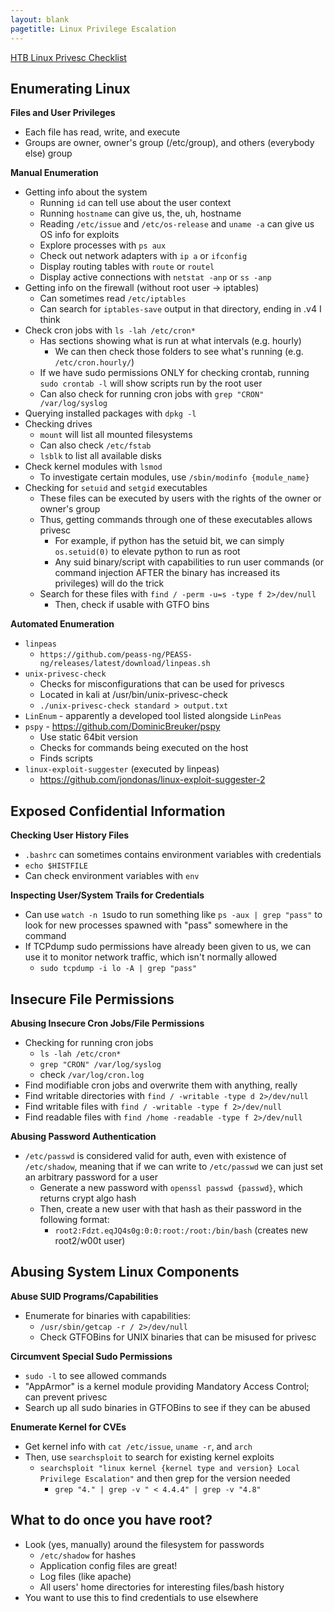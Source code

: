 ```yaml
---
layout: blank
pagetitle: Linux Privilege Escalation
---
```


[HTB Linux Privesc Checklist](https://khaelkugler.com/pdf/Linux_Privilege_Escalation_Module_Cheat_Sheet.pdf)
## Enumerating Linux

**Files and User Privileges**
- Each file has read, write, and execute
- Groups are owner, owner's group (/etc/group), and others (everybody else) group

**Manual Enumeration**
- Getting info about the system
	- Running `id` can tell use about the user context
	- Running `hostname` can give us, the, uh, hostname
	- Reading `/etc/issue` and `/etc/os-release` and `uname -a` can give us OS info for exploits
	- Explore processes with `ps aux`
	- Check out network adapters with `ip a` or `ifconfig`
	- Display routing tables with `route` or `routel`
	- Display active connections with `netstat -anp` or `ss -anp` 
- Getting info on the firewall (without root user -> iptables)
	- Can sometimes read `/etc/iptables` 
	- Can search for `iptables-save` output in that directory, ending in .v4 I think
- Check cron jobs with `ls -lah /etc/cron*`
	- Has sections showing what is run at what intervals (e.g. hourly)
		- We can then check those folders to see what's running (e.g. `/etc/cron.hourly/`)
	- If we have sudo permissions ONLY for checking crontab, running `sudo crontab -l` will show scripts run by the root user
	- Can also check for running cron jobs with `grep "CRON" /var/log/syslog`
- Querying installed packages with `dpkg -l`
- Checking drives
	- `mount` will list all mounted filesystems
	- Can also check `/etc/fstab`
	- `lsblk` to list all available disks
- Check kernel modules with `lsmod`
	- To investigate certain modules, use `/sbin/modinfo {module_name}`
- Checking for `setuid` and `setgid` executables
	- These files can be executed by users with the rights of the owner or owner's group
	- Thus, getting commands through one of these executables allows privesc
    	- For example, if python has the setuid bit, we can simply `os.setuid(0)` to elevate python to run as root
    	- Any suid binary/script with capabilities to run user commands (or command injection AFTER the binary has increased its privileges) will do the trick
	- Search for these files with `find / -perm -u=s -type f 2>/dev/null`
		- Then, check if usable with GTFO bins

**Automated Enumeration**
- `linpeas`
	- `https://github.com/peass-ng/PEASS-ng/releases/latest/download/linpeas.sh`
- `unix-privesc-check`
	- Checks for misconfigurations that can be used for privescs
	- Located in kali at /usr/bin/unix-privesc-check
	- `./unix-privesc-check standard > output.txt`
- `LinEnum` - apparently a developed tool listed alongside `LinPeas`
- `pspy` - https://github.com/DominicBreuker/pspy
	- Use static 64bit version
	- Checks for commands being executed on the host
	- Finds scripts
- `linux-exploit-suggester` (executed by linpeas)
	- https://github.com/jondonas/linux-exploit-suggester-2

## Exposed Confidential Information

**Checking User History Files**
- `.bashrc` can sometimes contains environment variables with credentials
- `echo $HISTFILE`
- Can check environment variables with `env`

**Inspecting User/System Trails for Credentials**
- Can use `watch -n 1`sudo to run something like `ps -aux | grep "pass"` to look for new processes spawned with "pass" somewhere in the command
- If TCPdump sudo permissions have already been given to us, we can use it to monitor network traffic, which isn't normally allowed
	- `sudo tcpdump -i lo -A | grep "pass"`


## Insecure File Permissions

**Abusing Insecure Cron Jobs/File Permissions**
- Checking for running cron jobs
	- `ls -lah /etc/cron*`
	- `grep "CRON" /var/log/syslog`
	- check `/var/log/cron.log`
- Find modifiable cron jobs and overwrite them with anything, really
- Find writable directories with `find / -writable -type d 2>/dev/null`
- Find writable files with `find / -writable -type f 2>/dev/null`
- Find readable files with `find /home -readable -type f 2>/dev/null`

**Abusing Password Authentication**
- `/etc/passwd` is considered valid for auth, even with existence of `/etc/shadow`, meaning that if we can write to `/etc/passwd` we can just set an arbitrary password for a user
	- Generate a new password with `openssl passwd {passwd}`, which returns crypt algo hash
	- Then, create a new user with that hash as their password in the following format:
		- `root2:Fdzt.eqJQ4s0g:0:0:root:/root:/bin/bash` (creates new root2/w00t user)

## Abusing System Linux Components

**Abuse SUID Programs/Capabilities**
- Enumerate for binaries with capabilities:
	- `/usr/sbin/getcap -r / 2>/dev/null`
	- Check GTFOBins for UNIX binaries that can be misused for privesc

**Circumvent Special Sudo Permissions**
- `sudo -l` to see allowed commands
- "AppArmor" is a kernel module providing Mandatory Access Control; can prevent privesc
- Search up all sudo binaries in GTFOBins to see if they can be abused 

**Enumerate Kernel for CVEs**
- Get kernel info with `cat /etc/issue`, `uname -r`, and `arch`
- Then, use `searchsploit` to search for existing kernel exploits
	- `searchsploit "linux kernel {kernel type and version} Local Privilege Escalation"` and then grep for the version needed
		- `grep "4." | grep -v " < 4.4.4" | grep -v "4.8"`

## What to do once you have root?
* Look (yes, manually) around the filesystem for passwords
	* `/etc/shadow` for hashes
	* Application config files are great!
	* Log files (like apache)
	* All users' home directories for interesting files/bash history
* You want to use this to find credentials to use elsewhere